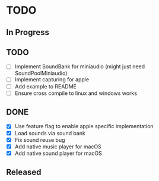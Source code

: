 # TODO

## In Progress

## TODO

- [ ] Implement SoundBank for miniaudio (might just need SoundPoolMiniaudio)
- [ ] Implement capturing for apple
- [ ] Add example to README
- [ ] Ensure cross compile to linux and windows works

## DONE

- [x] Use feature flag to enable apple specific implementation
- [x] Load sounds via sound bank
- [x] Fix sound reuse bug
- [x] Add native music player for macOS
- [x] Add native sound player for macOS

## Released
